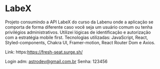# LabeX

Projeto consumindo a API LabeX do curso da Labenu onde a aplicação se comporta de forma diferente caso você seja um usuário comum ou tenha privilégios administrativos.
Utilizei lógicas de identificação e autorização com a estratégia mobile first.
Tecnologias utilizadas: JavaScript, React, Styled-components, Chakra UI, Framer-motion, React Router Dom e Axios.






Link:
https:https://fresh-seat.surge.sh/

Login adm: astrodev@gmail.com.br
Senha: 123456
